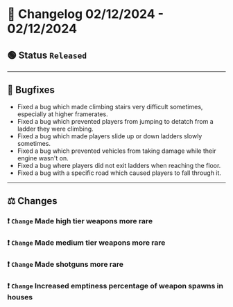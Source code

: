 # :bookmark_tabs:  Changelog 02/12/2024 - 02/12/2024

## :green_circle: Status `Released`
________

## :bug: Bugfixes
- Fixed a bug which made climbing stairs very difficult sometimes, especially at higher framerates.
- Fixed a bug which prevented players from jumping to detatch from a ladder they were climbing.
- Fixed a bug which made players slide up or down ladders slowly sometimes.
- Fixed a bug which prevented vehicles from taking damage while their engine wasn't on.
- Fixed a bug where players did not exit ladders when reaching the floor.
- Fixed a bug with a specific road which caused players to fall through it.
________

## :balance_scale: Changes

### :exclamation: `Change` Made high tier weapons more rare
### :exclamation: `Change` Made medium tier weapons more rare
### :exclamation: `Change` Made shotguns more rare
### :exclamation: `Change` Increased emptiness percentage of weapon spawns in houses
